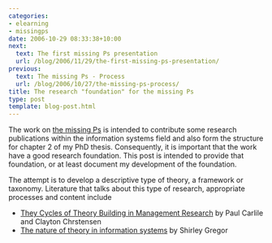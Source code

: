 ```yaml
---
categories:
- elearning
- missingps
date: 2006-10-29 08:33:38+10:00
next:
  text: The first missing Ps presentation
  url: /blog/2006/11/29/the-first-missing-ps-presentation/
previous:
  text: The missing Ps - Process
  url: /blog/2006/10/27/the-missing-ps-process/
title: The research "foundation" for the missing Ps
type: post
template: blog-post.html
---
```

The work on [the missing Ps](http://cq-pan.cqu.edu.au/david-jones/blog/?p=52) is intended to contribute some research publications within the information systems field and also form the structure for chapter 2 of my PhD thesis. Consequently, it is important that the work have a good research foundation. This post is intended to provide that foundation, or at least document my development of the foundation.

The attempt is to develop a descriptive type of theory, a framework or taxonomy. Literature that talks about this type of research, appropriate processes and content include

- [They Cycles of Theory Building in Management Research](http://hbswk.hbs.edu/item/5422.html) by Paul Carlile and Clayton Chrstensen
- [The nature of theory in information systems](http://cq-pan.cqu.edu.au/david-jones/Reading/Information_Systems/) by Shirley Gregor